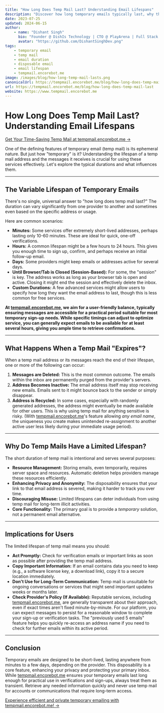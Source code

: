 ```yaml
---
title: "How Long Does Temp Mail Last? Understanding Email Lifespans"
description: "Discover how long temporary emails typically last, why their duration varies, and what happens when they expire. Make informed choices with tempmail.encorebot.me."
date: 2023-07-25
updated: 2024-06-15
author:
    - name: "Dishant Singh"
      bio: "Founder @ DishIs Technology | CTO @ PlayArena | Full Stack & Python Developer | ML/ DL Developer | Problem Solver | Math & Science Teacher"
      avatar: "https://github.com/DishantSinghDev.png"
tags:
    - temporary email
    - temp mail
    - email duration
    - disposable email
    - email lifespan
    - tempmail.encorebot.me
image: /images/blog/how-long-temp-mail-lasts.png
canonicalUrl: https://tempmail.encorebot.me/blog/how-long-does-temp-mail-last
url: https://tempmail.encorebot.me/blog/how-long-does-temp-mail-last
website: https://www.tempmail.encorebot.me
---
```


# How Long Does Temp Mail Last? Understanding Email Lifespans

[Get Your Time-Saving Temp Mail at tempmail.encorebot.me →](https://www.tempmail.encorebot.me)

One of the defining features of temporary email (temp mail) is its ephemeral nature. But just how "temporary" is it? Understanding the lifespan of a temp mail address and the messages it receives is crucial for using these services effectively. Let's explore the typical durations and what influences them.

---

## The Variable Lifespan of Temporary Emails

There's no single, universal answer to "how long does temp mail last?" The duration can vary significantly from one provider to another and sometimes even based on the specific address or usage.

Here are common scenarios:

*   **Minutes:** Some services offer extremely short-lived addresses, perhaps lasting only 10-60 minutes. These are ideal for quick, one-off verifications.
*   **Hours:** A common lifespan might be a few hours to 24 hours. This gives you enough time to sign up, confirm, and perhaps receive an initial follow-up email.
*   **Days:** Some providers might keep emails or addresses active for several days.
*   **Until Browser/Tab is Closed (Session-Based):** For some, the "session" is key. The address works as long as your browser tab is open and active. Closing it might end the session and effectively delete the inbox.
*   **Custom Durations:** A few advanced services might allow users to specify how long they want the email address to last, though this is less common for free services.

**At [tempmail.encorebot.me](https://www.tempmail.encorebot.me), we aim for a user-friendly balance, typically ensuring messages are accessible for a practical period suitable for most temporary sign-up needs. While specific timings can adjust to optimize service, you can generally expect emails to be available for at least several hours, giving you ample time to retrieve confirmations.**

---

## What Happens When a Temp Mail "Expires"?

When a temp mail address or its messages reach the end of their lifespan, one or more of the following can occur:

1.  **Messages are Deleted:** This is the most common outcome. The emails within the inbox are permanently purged from the provider's servers.
2.  **Address Becomes Inactive:** The email address itself may stop receiving new emails. Emails sent to it might bounce back to the sender or simply disappear.
3.  **Address is Recycled:** In some cases, especially with randomly generated addresses, the address might eventually be made available for other users. This is why using temp mail for anything sensitive is risky. (With [tempmail.encorebot.me](https://www.tempmail.encorebot.me)'s feature allowing *any email name*, the uniqueness you create makes unintended re-assignment to another active user less likely during your immediate usage period).

---

## Why Do Temp Mails Have a Limited Lifespan?

The short duration of temp mail is intentional and serves several purposes:

*   **Resource Management:** Storing emails, even temporarily, requires server space and resources. Automatic deletion helps providers manage these resources efficiently.
*   **Enhancing Privacy and Anonymity:** The disposability ensures that your link to that email address is severed, making it harder to track you over time.
*   **Discouraging Misuse:** Limited lifespans can deter individuals from using temp mail for long-term illicit activities.
*   **Core Functionality:** The primary goal is to provide a *temporary* solution, not a permanent email alternative.

---

## Implications for Users

The limited lifespan of temp mail means you should:

*   **Act Promptly:** Check for verification emails or important links as soon as possible after providing the temp mail address.
*   **Copy Important Information:** If an email contains data you need to keep (e.g., a software license key, a download link), copy it to a secure location immediately.
*   **Don't Use for Long-Term Communication:** Temp mail is unsuitable for ongoing conversations or services that might send important updates weeks or months later.
*   **Check Provider's Policy (If Available):** Reputable services, including [tempmail.encorebot.me](https://www.tempmail.encorebot.me), are generally transparent about their approach, even if exact times aren't fixed minute-by-minute. For our platform, you can expect messages to persist for a reasonable window to complete your sign-up or verification tasks. The "previously used 5 emails" feature helps you quickly re-access an address name if you need to check for further emails within its active period.

---

## Conclusion

Temporary emails are designed to be short-lived, lasting anywhere from minutes to a few days, depending on the provider. This disposability is a core feature, enhancing your privacy and protecting your primary inbox. While [tempmail.encorebot.me](https://www.tempmail.encorebot.me) ensures your temporary emails last long enough for practical use in verifications and sign-ups, always treat them as transient. Retrieve any needed information quickly and never use temp mail for accounts or communications that require long-term access.

[Experience efficient and private temporary emailing with tempmail.encorebot.me! →](https://www.tempmail.encorebot.me)